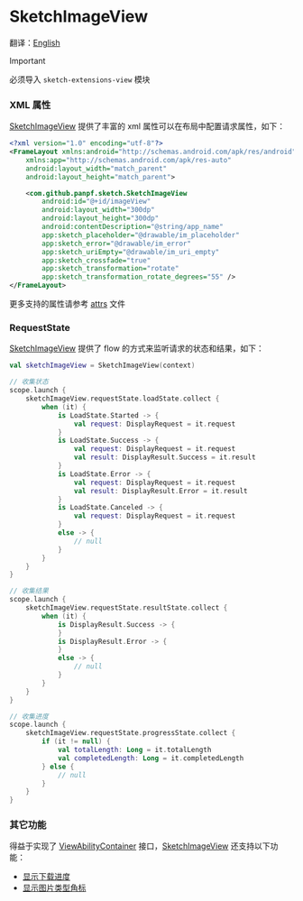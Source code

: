 # SketchImageView

翻译：[English](sketch_image_view.md)

> [!IMPORTANT]
> 必须导入 `sketch-extensions-view` 模块

### XML 属性

[SketchImageView] 提供了丰富的 xml 属性可以在布局中配置请求属性，如下：

```xml
<?xml version="1.0" encoding="utf-8"?>
<FrameLayout xmlns:android="http://schemas.android.com/apk/res/android"
    xmlns:app="http://schemas.android.com/apk/res-auto" 
    android:layout_width="match_parent"
    android:layout_height="match_parent">

    <com.github.panpf.sketch.SketchImageView 
        android:id="@+id/imageView"
        android:layout_width="300dp" 
        android:layout_height="300dp"
        android:contentDescription="@string/app_name"
        app:sketch_placeholder="@drawable/im_placeholder"
        app:sketch_error="@drawable/im_error"
        app:sketch_uriEmpty="@drawable/im_uri_empty"
        app:sketch_crossfade="true"
        app:sketch_transformation="rotate"
        app:sketch_transformation_rotate_degrees="55" />
</FrameLayout>
```

更多支持的属性请参考 [attrs][attrs] 文件

### RequestState

[SketchImageView] 提供了 flow 的方式来监听请求的状态和结果，如下：

```kotlin
val sketchImageView = SketchImageView(context)

// 收集状态
scope.launch {
    sketchImageView.requestState.loadState.collect {
        when (it) {
            is LoadState.Started -> {
                val request: DisplayRequest = it.request
            }
            is LoadState.Success -> {
                val request: DisplayRequest = it.request
                val result: DisplayResult.Success = it.result
            }
            is LoadState.Error -> {
                val request: DisplayRequest = it.request
                val result: DisplayResult.Error = it.result
            }
            is LoadState.Canceled -> {
                val request: DisplayRequest = it.request
            }
            else -> {
                // null
            }
        }
    }
}

// 收集结果
scope.launch {
    sketchImageView.requestState.resultState.collect {
        when (it) {
            is DisplayResult.Success -> {
            }
            is DisplayResult.Error -> {
            }
            else -> {
                // null
            }
        }
    }
}

// 收集进度
scope.launch {
    sketchImageView.requestState.progressState.collect {
        if (it != null) {
            val totalLength: Long = it.totalLength
            val completedLength: Long = it.completedLength
        } else {
            // null
        }
    }
}
```

### 其它功能

得益于实现了 [ViewAbilityContainer] 接口，[SketchImageView] 还支持以下功能：

* [显示下载进度][show_download_progress]
* [显示图片类型角标][show_image_type]

[SketchImageView]: ../../sketch-extensions-view-core/src/main/kotlin/com/github/panpf/sketch/SketchImageView.kt

[ViewAbilityContainer]: ../../sketch-extensions-view-ability/src/main/kotlin/com/github/panpf/sketch/ability/ViewAbilityContainer.kt

[attrs]: ../../sketch-extensions-view-core/src/main/res/values/attrs.xml

[show_download_progress]: download_progress_indicator.md

[show_image_type]: mime_type_logo.md